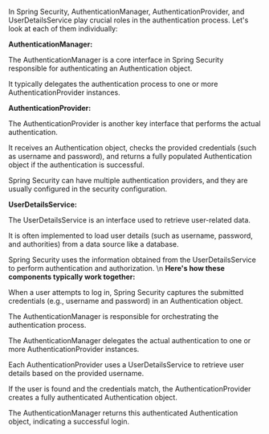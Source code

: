 In Spring Security, AuthenticationManager, AuthenticationProvider, and UserDetailsService play crucial roles in the authentication process. Let's look at each of them individually:

**AuthenticationManager:**

The AuthenticationManager is a core interface in Spring Security responsible for authenticating an Authentication object.

It typically delegates the authentication process to one or more AuthenticationProvider instances.

**AuthenticationProvider:**

The AuthenticationProvider is another key interface that performs the actual authentication.

It receives an Authentication object, checks the provided credentials (such as username and password), and returns a fully populated Authentication object if the authentication is successful.

Spring Security can have multiple authentication providers, and they are usually configured in the security configuration.

**UserDetailsService:**

The UserDetailsService is an interface used to retrieve user-related data.

It is often implemented to load user details (such as username, password, and authorities) from a data source like a database.

Spring Security uses the information obtained from the UserDetailsService to perform authentication and authorization.
\n
**Here's how these components typically work together:**

When a user attempts to log in, Spring Security captures the submitted credentials (e.g., username and password) in an Authentication object.

The AuthenticationManager is responsible for orchestrating the authentication process.

The AuthenticationManager delegates the actual authentication to one or more AuthenticationProvider instances.

Each AuthenticationProvider uses a UserDetailsService to retrieve user details based on the provided username.

If the user is found and the credentials match, the AuthenticationProvider creates a fully authenticated Authentication object.

The AuthenticationManager returns this authenticated Authentication object, indicating a successful login.